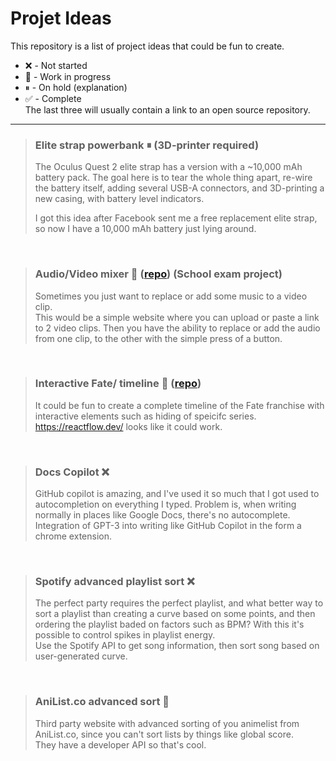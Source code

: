 
# Projet Ideas  
This repository is a list of project ideas that could be fun to create.  
 - ❌ - Not started  
 - 🚧 - Work in progress  
 - ⏸ - On hold (explanation)  
 - ✅ - Complete  
The last three will usually contain a link to an open source repository.
  
---
  
> ### Elite strap powerbank ⏸ (3D-printer required)  
> The Oculus Quest 2 elite strap has a version with a ~10,000 mAh battery pack. The goal here is to tear the whole thing apart, re-wire the battery itself, adding several USB-A connectors, and 3D-printing a new casing, with battery level indicators.  
>   
> I got this idea after Facebook sent me a free replacement elite strap, so now I have a 10,000 mAh battery just lying around.  
  
  <br/>
  
> ### Audio/Video mixer 🚧 ([repo](https://github.com/TheColorman/audio-replacer)) (School exam project)  
> Sometimes you just want to replace or add some music to a video clip.  
> This would be a simple website where you can upload or paste a link to 2 video clips. Then you have the ability to replace or add the audio from one clip, to the other with the simple press of a button. 
  
  <br/>
  
> ### Interactive Fate/ timeline 🚧 ([repo](https://github.com/TheColorman/Fate-Timeline))
> It could be fun to create a complete timeline of the Fate franchise with interactive elements such as hiding of speicifc series.  
> https://reactflow.dev/ looks like it could work.  
  
  <br/>
  
> ### Docs Copilot ❌  
> GitHub copilot is amazing, and I've used it so much that I got used to autocompletion on everything I typed. Problem is, when writing normally in places like Google Docs, there's no autocomplete.  
> Integration of GPT-3 into writing like GitHub Copilot in the form a chrome extension.  
  
  <br/>  
  
> ### Spotify advanced playlist sort ❌  
> The perfect party requires the perfect playlist, and what better way to sort a playlist than creating a curve based on some points, and then ordering the playlist baded on factors such as BPM? With this it's possible to control spikes in playlist energy.    
> Use the Spotify API to get song information, then sort song based on user-generated curve.  
  
  <br/>

> ### AniList.co advanced sort 🚧  
> Third party website with advanced sorting of you animelist from AniList.co, since you can't sort lists by things like global score.  
> They have a developer API so that's cool.  